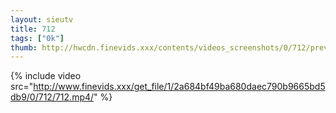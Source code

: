 ```yaml
--- 
layout: sieutv
title: 712
tags: ["0k"]
thumb: http://hwcdn.finevids.xxx/contents/videos_screenshots/0/712/preview.mp4.jpg
---
```

{% include video src="http://www.finevids.xxx/get_file/1/2a684bf49ba680daec790b9665bd5db9/0/712/712.mp4/" %} 
